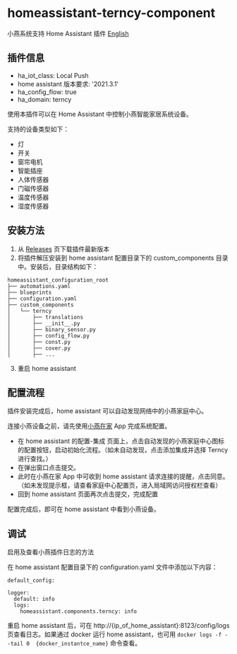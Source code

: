 # homeassistant-terncy-component
小燕系统支持 Home Assistant 插件 [English](README.md)

## 插件信息

- ha_iot_class: Local Push
- home assistant 版本要求: '2021.3.1'
- ha_config_flow: true
- ha_domain: terncy

使用本插件可以在 Home Assistant 中控制小燕智能家居系统设备。

支持的设备类型如下：

- 灯
- 开关
- 窗帘电机
- 智能插座
- 人体传感器
- 门磁传感器
- 温度传感器
- 湿度传感器

## 安装方法

1. 从 [Releases](https://github.com/rxwen/homeassistant-terncy-component/releases) 页下载插件最新版本
1. 将插件解压安装到 home assistant 配置目录下的 custom_components 目录中。安装后，目录结构如下：
```
homeassistant_configuration_root
├── automations.yaml
├── blueprints
├── configuration.yaml
├── custom_components
│   └── terncy
│       ├── translations
│       ├── __init__.py
│       ├── binary_sensor.py
│       ├── config_flow.py
│       ├── const.py
│       ├── cover.py
│       ├── ...
```
3. 重启 home assistant


## 配置流程

插件安装完成后，home assistant 可以自动发现网络中的小燕家庭中心。

连接小燕设备之前，请先使用[小燕在家](https://www.xiaoyan.io/app) App 完成系统配置。

- 在 home assistant 的配置-集成 页面上，点击自动发现的小燕家庭中心图标的配置按钮，启动初始化流程。（如未自动发现，点击添加集成并选择 Terncy 进行查找。）
- 在弹出窗口点击提交。
- 此时在小燕在家 App 中可收到 home assistant 请求连接的提醒，点击同意。（如未发现提示框，请查看家庭中心配置页，进入局域网访问授权栏查看）
- 回到 home assistant 页面再次点击提交，完成配置

配置完成后，即可在 home assistant 中看到小燕设备。

## 调试

启用及查看小燕插件日志的方法

在 home assistant 配置目录下的 configuration.yaml 文件中添加以下内容：

```
default_config:

logger:
  default: info
  logs:
    homeassistant.components.terncy: info

```

重启 home assistant 后，可在 http://{ip_of_home_assistant}:8123/config/logs 页查看日志。如果通过 docker 运行 home assistant，也可用 `docker logs -f --tail 0  {docker_instantce_name}` 命令查看。


